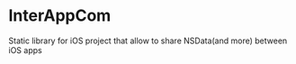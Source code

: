 InterAppCom
===========

Static library for iOS project that allow to share NSData(and more) between iOS apps
